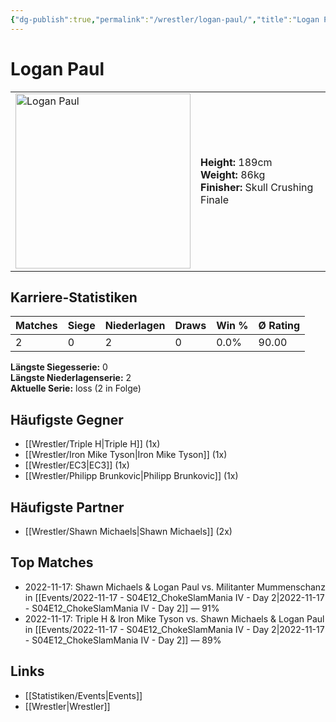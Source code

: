 ```yaml
---
{"dg-publish":true,"permalink":"/wrestler/logan-paul/","title":"Logan Paul","tags":["wrestler"],"noteIcon":""}
---
```



# Logan Paul

<table>
        <tr>
        <td><img src="https://github.com/CptSpaulding1980/choke-slam-wrestling/releases/download/images/Logan_Paul.png" width="280" alt="Logan Paul"></td>
        <td>
        <b>Height:</b> 189cm<br>
        <b>Weight:</b> 86kg<br>
        <b>Finisher:</b> Skull Crushing Finale<br>
        </td>
        </tr>
        </table>
        
## Karriere-Statistiken

| Matches | Siege | Niederlagen | Draws | Win % | Ø Rating |
|---------|-------|-------------|-------|-------|-----------|
| 2 | 0 | 2 | 0 | 0.0% | 90.00 |

**Längste Siegesserie:** 0<br>**Längste Niederlagenserie:** 2<br>**Aktuelle Serie:** loss (2 in Folge)


## Häufigste Gegner
- [[Wrestler/Triple H\|Triple H]] (1x)
- [[Wrestler/Iron Mike Tyson\|Iron Mike Tyson]] (1x)
- [[Wrestler/EC3\|EC3]] (1x)
- [[Wrestler/Philipp Brunkovic\|Philipp Brunkovic]] (1x)

## Häufigste Partner
- [[Wrestler/Shawn Michaels\|Shawn Michaels]] (2x)

## Top Matches
- 2022-11-17: Shawn Michaels & Logan Paul vs. Militanter Mummenschanz in [[Events/2022-11-17 - S04E12_ChokeSlamMania IV - Day 2\|2022-11-17 - S04E12_ChokeSlamMania IV - Day 2]] — 91%
- 2022-11-17: Triple H & Iron Mike Tyson vs. Shawn Michaels & Logan Paul in [[Events/2022-11-17 - S04E12_ChokeSlamMania IV - Day 2\|2022-11-17 - S04E12_ChokeSlamMania IV - Day 2]] — 89%

## Links
- [[Statistiken/Events\|Events]]
- [[Wrestler\|Wrestler]]
